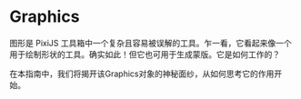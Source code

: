 
# Graphics
图形是 PixiJS 工具箱中一个复杂且容易被误解的工具。乍一看，它看起来像一个用于绘制形状的工具。确实如此！但​​它也可用于生成蒙版。它是如何工作的？

在本指南中，我们将揭开该Graphics对象的神秘面纱，从如何思考它的作用开始。

